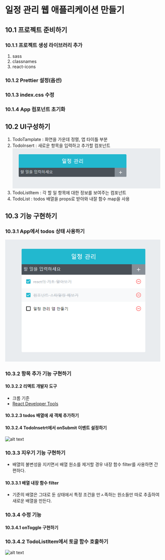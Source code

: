 # 일정 관리 웹 애플리케이션 만들기
## 10.1 프로젝트 준비하기

### 10.1.1 프로젝트 생성 라이브러리 추가
1. sass
2. classnames
3. react-icons

### 10.1.2 Prettier 설정(옵션)

### 10.1.3 index.css 수정

### 10.1.4 App 컴포넌트 초기화

## 10.2 UI구성하기
1. TodoTamplate : 화연을 가운데 정렬, 앱 타이틀 부분
2. TodoInsert : 새로운 항목을 입력하고 추가할 컴포넌트
![alt text](image-7.png)
3. TodoListItem : 각 할 일 항목에 대한 정보를 보여주는 컴포넌트
4. TodoList : todos 배열을 props로 받아와 내잘 함수 map을 사용



## 10.3 기능 구현하기

### 10.3.1 App에서 todos 상태 사용하기
![alt text](image-8.png)

### 10.3.2 항목 추가 기능 구현하기

#### 10.3.2.2 리액트 개발자 도구
- 크롬 기준
- [React Developer Tools](https://chromewebstore.google.com/detail/react-developer-tools/fmkadmapgofadopljbjfkapdkoienihi?utm_source=ext_app_menu)

#### 10.3.2.3 todos 배열에 새 객체 추가하기

#### 10.3.2.4 TodoInsetrt에서 onSubmit 이벤트 설정하기

![alt text](<2024-06-30 16 17 32.gif>)

### 10.3.3 지우기 기능 구현하기
- 배열의 불변성을 지키면서 배열 원소를 제거할 경우 내장 함수 filter를 사용하면 간편하다.

#### 10.3.3.1 배열 내장 함수 filter
- 기준의 배열은 그대로 둔 상태에서 특정 조건을 만ㅅ족하는 원소들만 따로 추출하여 새로운 배열을 만든다.

### 10.3.4 수정 기능
#### 10.3.4.1 onToggle 구현하기
### 10.3.4.2 TodoListItem에서 토글 함수 호출하기
![alt text](<2024-06-30 16 32 43.gif>)